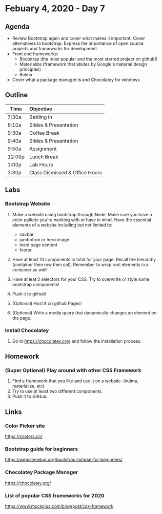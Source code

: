# Febuary 4, 2020 - Day 7

## Agenda

- Review Bootstrap again and cover what makes it important. Cover alternatives to bootstrap. Express the importance of open source projects and frameworks for development.
- Front end frameworks:
    - Bootstrap (the most popular and the most starred project on github!)
    - Materialize (framework that abides by Google's material design principles)
    - Bulma
- Cover what a package manager is and Chocolatey for windows

## Outline

| Time   | Objective                        |
| -------|:---------------------------------|
| 7:30a  | Settling in                      |
| 8:10a  | Slides & Presentation            |
| 9:30a  | Coffee Break                     |
| 9:40a  | Slides & Presentation            |
| 9:50a  | Assignment                       |
| 12:00p | Lunch Break                      |
| 1:00p  | Lab Hours                        |
| 3:30p  | Class Dismissed & Office Hours   |


## Labs 

### Bootstrap Website

1. Make a website using bootstrap through Node. Make sure you have a color pallette you're working with or have in mind. Have the essential elements of a website including but not limited to:

    - navbar
    - jumbotron or hero image
    - main page content
    - footer


2. Have at least 10 components in total for your page. Recall the hierarchy (container then row then col). Remember to wrap root elements in a container as well!
3. Have at leat 2 selectors for your CSS. Try to overwrite or style some bootstrap components! 
4. Push it to github!
5. (Optional) Host it on github Pages!
6. (Optional) Write a media query that dynamically changes an element on the page. 

### Install Chocolatey 

1. Go to https://chocolatey.org/ and follow the installation process. 


## Homework

### (Super Optional) Play around with other CSS Framework

1. Find a framework that you like and use it on a website. (bulma, materialize, etc)
2. Try to use at least two different components. 
3. Push it to GitHub. 


## Links

### Color Picker site

https://coolors.co/

### Bootstrap guide for beginners

https://websitesetup.org/bootstrap-tutorial-for-beginners/

### Chocolatey Package Manager

https://chocolatey.org/ 

### List of popular CSS frameworks for 2020

https://www.mockplus.com/blog/post/css-framework


